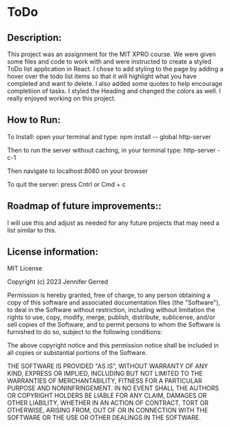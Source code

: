# ToDo

## Description:
This project was an assignment for the MIT XPRO course. We were given some files and code to work with and were instructed to create a styled ToDo list application in React. I chose to add styling to the page by adding a hover over the todo list items so that it will highlight what you have completed and want to delete. I also added some quotes to help encourage completiion of tasks. I styled the Heading and changed the colors as well. I really enjoyed working on this project. 
## How to Run:  
To Install: open your terminal and type: npm install -- global http-server

Then to run the server without caching, in your terminal type: http-server -c-1

Then navigate to localhost:8080 on your browser

To quit the server: press Cntrl or Cmd + c 

## Roadmap of future improvements:: 
I will use this and adjust as needed for any future projects that may need a list similar to this. 

## License information: 
MIT License

Copyright (c) 2023 Jennifer Gerred

Permission is hereby granted, free of charge, to any person obtaining a copy
of this software and associated documentation files (the "Software"), to deal
in the Software without restriction, including without limitation the rights
to use, copy, modify, merge, publish, distribute, sublicense, and/or sell
copies of the Software, and to permit persons to whom the Software is
furnished to do so, subject to the following conditions:

The above copyright notice and this permission notice shall be included in all
copies or substantial portions of the Software.

THE SOFTWARE IS PROVIDED "AS IS", WITHOUT WARRANTY OF ANY KIND, EXPRESS OR
IMPLIED, INCLUDING BUT NOT LIMITED TO THE WARRANTIES OF MERCHANTABILITY,
FITNESS FOR A PARTICULAR PURPOSE AND NONINFRINGEMENT. IN NO EVENT SHALL THE
AUTHORS OR COPYRIGHT HOLDERS BE LIABLE FOR ANY CLAIM, DAMAGES OR OTHER
LIABILITY, WHETHER IN AN ACTION OF CONTRACT, TORT OR OTHERWISE, ARISING FROM,
OUT OF OR IN CONNECTION WITH THE SOFTWARE OR THE USE OR OTHER DEALINGS IN THE
SOFTWARE.


